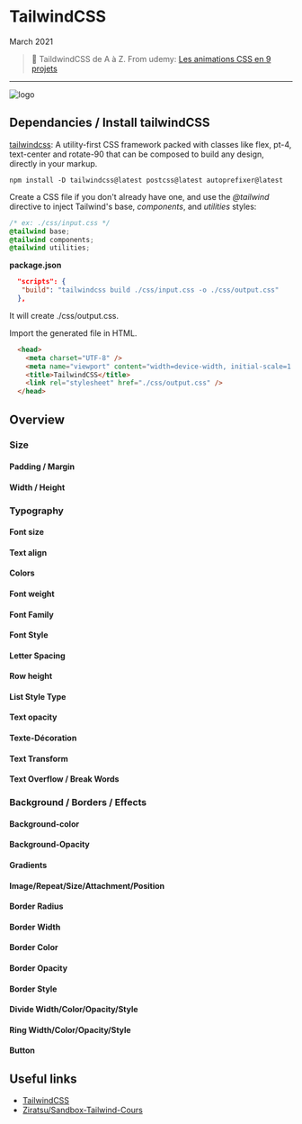 # TailwindCSS

March 2021

> 🔨  TaildwindCSS de A à Z. From udemy: [Les animations CSS en 9 projets](https://www.udemy.com/course/taildwindcss-de-a-a-z/)

* * *

![logo](TailwindCSS/_readme-img/logo.webp)


## Dependancies / Install tailwindCSS

[tailwindcss](https://tailwindcss.com/): A utility-first CSS framework packed with classes like flex, pt-4, text-center and rotate-90 that can be composed to build any design, directly in your markup.

`npm install -D tailwindcss@latest postcss@latest autoprefixer@latest`

Create a CSS file if you don't already have one, and use the *@tailwind* directive to inject Tailwind's base, *components*, and *utilities* styles:

````css
/* ex: ./css/input.css */
@tailwind base;
@tailwind components;
@tailwind utilities;
````

**package.json**

````json
  "scripts": {
   "build": "tailwindcss build ./css/input.css -o ./css/output.css"
  },
````

It will create ./css/output.css.

Import the generated file in HTML.

````html
  <head>
    <meta charset="UTF-8" />
    <meta name="viewport" content="width=device-width, initial-scale=1.0" />
    <title>TailwindCSS</title>
    <link rel="stylesheet" href="./css/output.css" />
  </head>
````

## Overview

### Size

#### Padding / Margin

#### Width / Height

### Typography

#### Font size

#### Text align

#### Colors

#### Font weight

#### Font Family

#### Font Style

#### Letter Spacing

#### Row height

#### List Style Type

#### Text opacity

#### Texte-Décoration

#### Text Transform

#### Text Overflow / Break Words

### Background / Borders / Effects

#### Background-color

#### Background-Opacity

#### Gradients

#### Image/Repeat/Size/Attachment/Position

#### Border Radius

####  Border Width

#### Border Color

#### Border Opacity

#### Border Style

#### Divide Width/Color/Opacity/Style

#### Ring Width/Color/Opacity/Style

#### Button

## Useful links

- [TailwindCSS](https://tailwindcss.com/)
- [Ziratsu/Sandbox-Tailwind-Cours](https://github.com/Ziratsu/Sandbox-Tailwind-Cours)

